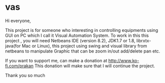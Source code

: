 # vas
Hi everyone,

This project is for someone who interesting in controlling equipments using GUI on PC which I call it Visual Automation System.
To work in this this project , you will need Netbeans IDE (version 8.2), JDK1.7 or 1.8, librxtx-java(for Mac or Linux),
this project using swing and visual library from netbeans to manipulate Graphic that can be zoom in/out add/delete pan etc.

If you want to support me, can make a donation at http://www.ko-fi.com/prakan
This donation will make sure that I will continue the project.

Thank you so much
